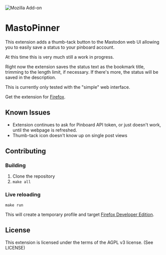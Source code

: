 ![Mozilla Add-on](https://img.shields.io/amo/users/mastopinner?style=flat-square)

# MastoPinner

This extension adds a thumb-tack button to the Mastodon web UI
allowing you to easily save a status to your pinboard account.

At this time this is very much still a work in progress.

Right now the extension saves the status text as the bookmark title,
trimming to the length limit, if necessary. If there's more, the status
will be saved in the description.

This is currently only tested with the "simple" web interface.

Get the extension for [Firefox][amo].

[amo]:https://addons.mozilla.org/en-US/firefox/addon/mastopinner/

## Known Issues

* Extension continues to ask for Pinboard API token, or just doesn't
work, until the webpage is refreshed.
* Thumb-tack icon doesn't know up on single post views

## Contributing

### Building

1. Clone the repository
2. `make all`

### Live reloading

	make run

This will create a temporary profile and target [Firefox Developer Edition][0].

[0]: https://www.mozilla.org/en-US/firefox/developer/

## License

This extension is licensed under the terms of the AGPL v3 license.
(See LICENSE)

